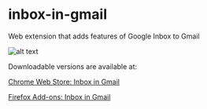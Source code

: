 # inbox-in-gmail
Web extension that adds features of Google Inbox to Gmail

![alt text](https://github.com/boukestam/inbox-in-gmail/blob/master/screenshots/inbox%20v0.4.8.png?raw=true)

Downloadable versions are available at:

[Chrome Web Store: Inbox in Gmail](https://chrome.google.com/webstore/detail/inbox-in-gmail/foceiplcmbcdoggojeegeelhkaebhjoo)

[Firefox Add-ons: Inbox in Gmail](https://addons.mozilla.org/firefox/addon/inbox-in-gmail)

